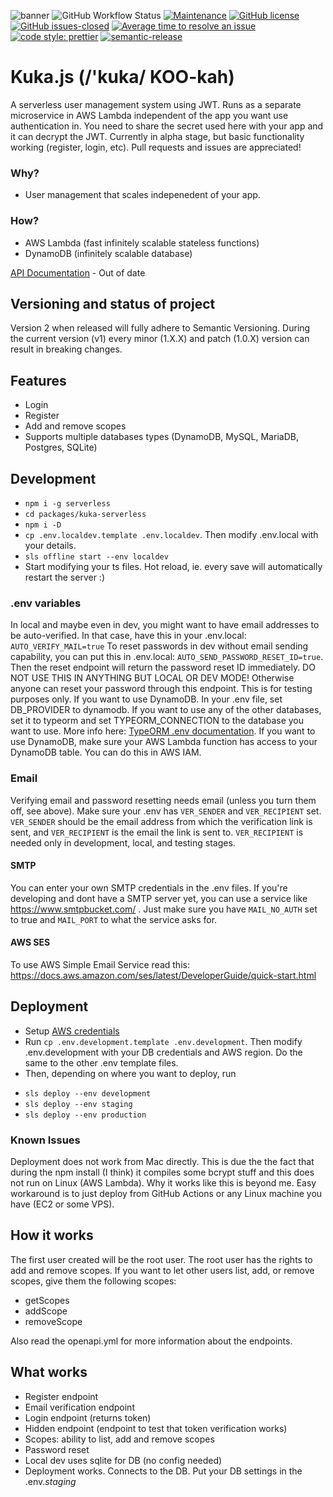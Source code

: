 ![banner](https://user-images.githubusercontent.com/6876030/111069985-46c43c00-84d8-11eb-9d2b-fedd988c15f1.png)
![GitHub Workflow Status](https://img.shields.io/github/workflow/status/kuka-js/kuka/kuka) [![Maintenance](https://img.shields.io/badge/Maintained%3F-yes-green.svg)](https://github.com/kuka-js/kuka/graphs/commit-activity) [![GitHub license](https://img.shields.io/github/license/kuka-js/kuka.svg)](https://github.com/kuka-js/kuka/blob/master/LICENSE) [![GitHub issues-closed](https://img.shields.io/github/issues-closed/kuka-js/kuka.svg)](https://GitHub.com/kuka-js/kuka/issues?q=is%3Aissue+is%3Aclosed) [![Average time to resolve an issue](https://isitmaintained.com/badge/resolution/kuka-js/kuka.svg)](https://isitmaintained.com/project/kuka-js/kuka "Average time to resolve an issue") [![code style: prettier](https://img.shields.io/badge/code_style-prettier-ff69b4.svg?style=flat)](https://github.com/prettier/prettier) [![semantic-release](https://img.shields.io/badge/%20%20%F0%9F%93%A6%F0%9F%9A%80-semantic--release-e10079.svg)](https://github.com/semantic-release/semantic-release)

# Kuka.js (/'kuka/ KOO-kah)

A serverless user management system using JWT. Runs as a separate microservice in AWS Lambda independent of the app you want use authentication in. You need to share the secret used here with your app and it can decrypt the JWT. Currently in alpha stage, but basic functionality working (register, login, etc). Pull requests and issues are appreciated!

### Why?

- User management that scales indepenedent of your app.

### How?

- AWS Lambda (fast infinitely scalable stateless functions)
- DynamoDB (infinitely scalable database)

[API Documentation](https://kuka-js.github.io/kuka/apidocs.html) - Out of date

## Versioning and status of project

Version 2 when released will fully adhere to Semantic Versioning. During the current version (v1) every minor (1.X.X) and patch (1.0.X) version can result in breaking changes.

## Features

- Login
- Register
- Add and remove scopes
- Supports multiple databases types (DynamoDB, MySQL, MariaDB, Postgres, SQLite)

## Development

- `npm i -g serverless`
- `cd packages/kuka-serverless`
- `npm i -D`
- `cp .env.localdev.template .env.localdev`. Then modify .env.local with your details.
- `sls offline start --env localdev`
- Start modifying your ts files. Hot reload, ie. every save will automatically restart the server :)

### .env variables

In local and maybe even in dev, you might want to have email addresses to be auto-verified.
In that case, have this in your .env.local: `AUTO_VERIFY_MAIL=true`
To reset passwords in dev without email sending capability, you can put this in .env.local: `AUTO_SEND_PASSWORD_RESET_ID=true`. Then the reset endpoint will return the password reset ID immediately. DO NOT USE THIS IN ANYTHING BUT LOCAL OR DEV MODE! Otherwise anyone can reset your password through this endpoint. This is for testing purposes only.
If you want to use DynamoDB. In your .env file, set DB_PROVIDER to dynamodb. If you want to use any of the other databases, set it to typeorm and set TYPEORM_CONNECTION to the database you want to use. More info here: [TypeORM .env documentation](https://github.com/typeorm/typeorm/blob/master/docs/using-ormconfig.md#using-environment-variables). If you want to use DynamoDB, make sure your AWS Lambda function has access to your DynamoDB table. You can do this in AWS IAM.

### Email

Verifying email and password resetting needs email (unless you turn them off, see above). Make sure your .env has `VER_SENDER` and `VER_RECIPIENT` set. `VER_SENDER` should be the email address
from which the verification link is sent, and `VER_RECIPIENT` is the email the link is sent to. `VER_RECIPIENT` is needed only in development, local, and testing stages.

#### SMTP

You can enter your own SMTP credentials in the .env files.
If you're developing and dont have a SMTP server yet, you can use a service like https://www.smtpbucket.com/ . Just make sure you have `MAIL_NO_AUTH` set to true and `MAIL_PORT` to what the service asks for.

#### AWS SES

To use AWS Simple Email Service read this: https://docs.aws.amazon.com/ses/latest/DeveloperGuide/quick-start.html

## Deployment

- Setup [AWS credentials](https://docs.aws.amazon.com/sdk-for-java/v1/developer-guide/setup-credentials.html)
- Run `cp .env.development.template .env.development`. Then modify .env.development with your DB credentials and AWS region. Do the same to the other .env template files.
- Then, depending on where you want to deploy, run

* `sls deploy --env development`
* `sls deploy --env staging`
* `sls deploy --env production`

### Known Issues

Deployment does not work from Mac directly. This is due the the fact that during the npm install (I think) it compiles some bcrypt stuff and this does not run on Linux (AWS Lambda). Why it works like this is beyond me. Easy workaround is to just deploy from GitHub Actions or any Linux machine you have (EC2 or some VPS).

## How it works

The first user created will be the root user. The root user has the rights to add and remove scopes. If you want to let other users list, add, or remove scopes, give them the following scopes:

- getScopes
- addScope
- removeScope

Also read the openapi.yml for more information about the endpoints.

## What works

- Register endpoint
- Email verification endpoint
- Login endpoint (returns token)
- Hidden endpoint (endpoint to test that token verification works)
- Scopes: ability to list, add and remove scopes
- Password reset
- Local dev uses sqlite for DB (no config needed)
- Deployment works. Connects to the DB. Put your DB settings in the .env._staging_
